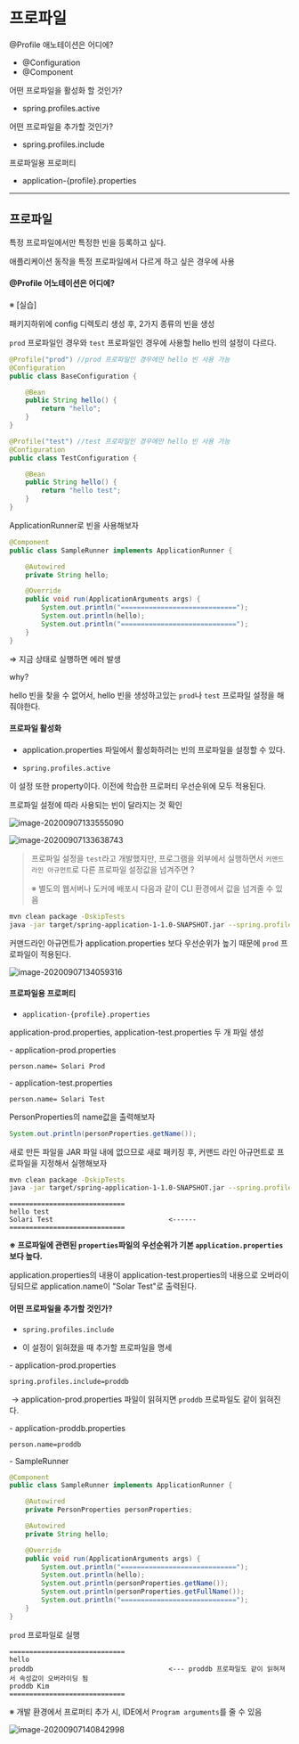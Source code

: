 # 프로파일

@Profile 애노테이션은 어디에? 

* @Configuration
* @Component

어떤 프로파일을 활성화 할 것인가?

* spring.profiles.active

어떤 프로파일을 추가할 것인가?

* spring.profiles.include

프로파일용 프로퍼티

* application-{profile}.properties

---

## 프로파일

특정 프로파일에서만 특정한 빈을 등록하고 싶다.

애플리케이션 동작을 특정 프로파일에서 다르게 하고 싶은 경우에 사용



#### @Profile 어노테이션은 어디에?

※ [실습]

패키지하위에 config 디렉토리 생성 후, 2가지 종류의 빈을 생성

`prod` 프로파일인 경우와 `test` 프로파일인 경우에 사용할 hello 빈의 설정이 다르다.

```java
@Profile("prod") //prod 프로파일인 경우에만 hello 빈 사용 가능
@Configuration
public class BaseConfiguration {

    @Bean
    public String hello() {
        return "hello";
    }
}
```

```java
@Profile("test") //test 프로파일인 경우에만 hello 빈 사용 가능
@Configuration
public class TestConfiguration {

    @Bean
    public String hello() {
        return "hello test";
    }
}
```



ApplicationRunner로 빈을 사용해보자

```java
@Component
public class SampleRunner implements ApplicationRunner {

    @Autowired
    private String hello;

    @Override
    public void run(ApplicationArguments args) {
        System.out.println("=============================");
        System.out.println(hello);
        System.out.println("=============================");
    }
}
```

⇒ 지금 상태로 실행하면 에러 발생

why?

hello 빈을 찾을 수 없어서, hello 빈을 생성하고있는 `prod`나 `test` 프로파일 설정을 해줘야한다.



#### 프로파일 활성화

* application.properties 파일에서 활성화하려는 빈의 프로파일을 설정할 수 있다.

* `spring.profiles.active` 

이 설정 또한 property이다. 이전에 학습한 프로퍼티 우선순위에 모두 적용된다. 



프로파일 설정에 따라 사용되는 빈이 달라지는 것 확인

![image-20200907133555090](images/image-20200907133555090.png)

![image-20200907133638743](images/image-20200907133638743.png)



> 프로파일 설정을 `test`라고 개발했지만, 프로그램을 외부에서 실행하면서 `커맨드 라인 아규먼트`로 다른 프로파일 설정값을 넘겨주면 ?
>
> ※ 별도의 웹서버나 도커에 배포시 다음과 같이 CLI 환경에서 값을 넘겨줄 수 있음

```sh
mvn clean package -DskipTests
java -jar target/spring-application-1-1.0-SNAPSHOT.jar --spring.profiles.active=prod
```



커맨드라인 아규먼트가 application.properties 보다 우선순위가 높기 때문에 `prod` 프로파일이 적용된다.

![image-20200907134059316](images/image-20200907134059316.png)



#### 프로파일용 프로퍼티

* `application-{profile}.properties`

application-prod.properties, application-test.properties 두 개 파일 생성

\- application-prod.properties

```properties
person.name= Solari Prod
```

\- application-test.properties 

```properties
person.name= Solari Test
```



PersonProperties의 name값을 출력해보자

```java
System.out.println(personProperties.getName());
```



새로 만든 파일을 JAR 파일 내에 없으므로 새로 패키징 후, 커맨드 라인 아규먼트로 프로파일을 지정해서 실행해보자

```sh
mvn clean package -DskipTests
java -jar target/spring-application-1-1.0-SNAPSHOT.jar --spring.profiles.active=test
```

```
=============================
hello test
Solari Test 							<------
=============================
```



**※ 프로파일에 관련된 `properties`파일의 우선순위가 기본 `application.properties`보다 높다.**

application.properties의 내용이 application-test.properties의 내용으로 오버라이딩되므로 application.name이 "Solar Test"로 출력된다.



#### 어떤 프로파일을 추가할 것인가?

* `spring.profiles.include`

* 이 설정이 읽혀졌을 때 추가할 프로파일을 명세



\- application-prod.properties

```properties
spring.profiles.include=proddb
```

​	→ application-prod.properties 파일이 읽혀지면 `proddb` 프로파일도 같이 읽혀진다.

\- application-proddb.properties

```properties
person.name=proddb
```

\- SampleRunner

```java
@Component
public class SampleRunner implements ApplicationRunner {

    @Autowired
    private PersonProperties personProperties;

    @Autowired
    private String hello;

    @Override
    public void run(ApplicationArguments args) {
        System.out.println("=============================");
        System.out.println(hello);
        System.out.println(personProperties.getName());
        System.out.println(personProperties.getFullName());
        System.out.println("=============================");
    }
}
```

`prod` 프로파일로 실행

```
=============================
hello
proddb									<--- proddb 프로파일도 같이 읽혀져서 속성값이 오버라이딩 됨
proddb Kim
=============================
```



※ 개발 환경에서 프로퍼티 추가 시, IDE에서 `Program arguments`를 줄 수 있음 

![image-20200907140842998](images/image-20200907140842998.png)

